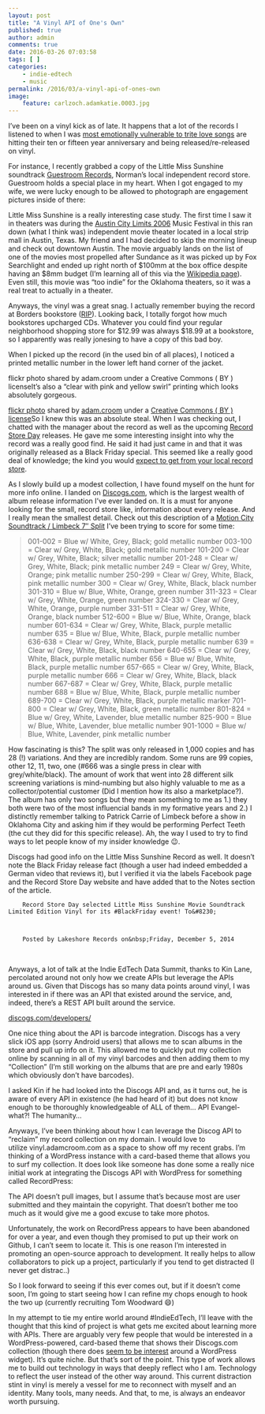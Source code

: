 ```yaml
---
layout: post
title: "A Vinyl API of One's Own"
published: true
author: admin
comments: true
date: 2016-03-26 07:03:58
tags: [ ]
categories:
    - indie-edtech
    - music
permalink: /2016/03/a-vinyl-api-of-ones-own
image:
    feature: carlzoch.adamkatie.0003.jpg
---
```

I&#8217;ve been on a vinyl kick as of late. It happens that a lot of the records I listened to&nbsp;when I was&nbsp;[most emotionally vulnerable to trite love songs][1] are hitting their ten or fifteen year anniversary and being released/re-released on vinyl.

For instance, I recently grabbed a copy of the Little Miss Sunshine soundtrack&nbsp;[Guestroom Records][2], Norman&#8217;s local independent record store. Guestroom holds a special place in my heart.&nbsp;When I got engaged to my wife, we were lucky enough to be allowed to photograph are engagement pictures inside of there:









Little Miss Sunshine is a really interesting case study. The first time I saw it in theaters was during the&nbsp;[Austin City Limits 2006][3]&nbsp;Music Festival in this ran down (what I think was)&nbsp;independent movie theater located in a local strip mall in Austin, Texas. My friend and I had decided to skip the morning lineup and check out downtown Austin. The movie&nbsp;arguably lands on the list of one of the movies most propelled after Sundance as it was picked up by Fox Searchlight and ended up right north of $100mm at the box office despite having an $8mm budget (I&#8217;m learning all of this via the [Wikipedia page][4]). Even still, this movie was &#8220;too indie&#8221; for the Oklahoma theaters, so it was a real treat to actually in a theater.

Anyways, the vinyl was a great snag. I actually remember buying the record at Borders bookstore ([RIP][5]). Looking back, I totally forgot how much bookstores upcharged CDs. Whatever you could find your regular neighborhood shopping store for $12.99 was always $18.99 at a bookstore, so I apparently was really jonesing to have a copy of this bad boy.

When I picked up the record (in the used bin of all places), I noticed a printed metallic number in the lower left hand corner of the jacket.

flickr photo shared by adam.croom under a Creative Commons ( BY ) licenseIt&#8217;s also a &#8220;clear with pink and yellow swirl&#8221; printing which looks absolutely gorgeous.

[flickr photo][6] shared by [adam.croom][7] under a [Creative Commons ( BY ) license][8]So I knew this was an absolute steal. When I was checking out, I chatted with the manager&nbsp;about the record as well as the upcoming [Record Store Day][9]&nbsp;releases. He&nbsp;gave me some interesting insight into why&nbsp;the record was a really good find. He said it had&nbsp;just came in and that it was originally released as a Black Friday special. This seemed like a really good deal of knowledge; the kind you would [expect to get from your local record store][10].

As I slowly build up a modest collection, I have found myself on the&nbsp;hunt for more info online. I landed on [Discogs.com][11], which is the largest wealth of album release information I&#8217;ve ever landed on. It is a must for anyone looking for the small, record store like, information about every release. And I really mean the smallest detail. Check out this description of a [Motion City Soundtrack / Limbeck 7&#8243; Split][12] I&#8217;ve been trying to score for some time:

> 
>   001-002 = Blue w/ White, Grey, Black; gold metallic number 003-100 = Clear w/ Grey, White, Black; gold metallic number 101-200 = Clear w/ Grey, White, Black; silver metallic number 201-248 = Clear w/ Grey, White, Black; pink metallic number 249 = Clear w/ Grey, White, Orange; pink metallic number 250-299 = Clear w/ Grey, White, Black, pink metallic number 300 = Clear w/ Grey, White, Black, black number 301-310 = Blue w/ Blue, White, Orange, green number 311-323 = Clear w/ Grey, White, Orange, green number 324-330 = Clear w/ Grey, White, Orange, purple number 331-511 = Clear w/ Grey, White, Orange, black number 512-600 = Blue w/ Blue, White, Orange, black number 601-634 = Clear w/ Grey, White, Black, purple metallic number 635 = Blue w/ Blue, White, Black, purple metallic number 636-638 = Clear w/ Grey, White, Black, purple metallic number 639 = Clear w/ Grey, White, Black, black number 640-655 = Clear w/ Grey, White, Black, purple metallic number 656 = Blue w/ Blue, White, Black, purple metallic number 657-665 = Clear w/ Grey, White, Black, purple metallic number 666 = Clear w/ Grey, White, Black, black number 667-687 = Clear w/ Grey, White, Black, purple metallic number 688 = Blue w/ Blue, White, Black, purple metallic number 689-700 = Clear w/ Grey, White, Black, purple metallic marker 701-800 = Clear w/ Grey, White, Black, green metallic number 801-824 = Blue w/ Grey, White, Lavender, blue metallic number 825-900 = Blue w/ Blue, White, Lavender, blue metallic number 901-1000 = Blue w/ Blue, White, Lavender, pink metallic number
> 


  How&nbsp;fascinating is this? The split was only released in 1,000 copies and has 28 (!) variations. And they are incredibly random. Some runs&nbsp;are 99 copies, other 12, 11, two, one (#666 was a single press in clear with grey/white/black). The amount of work that went into 28 different silk screening variations is mind-numbing but also&nbsp;highly&nbsp;valuable to me as a collector/potential customer (Did I mention how its also a marketplace?). The album has only two songs but they mean something to me as 1.) they both were two of the most influencial bands in my formative years and 2.) I distinctly remember talking to Patrick Carrie of Limbeck before a show in Oklahoma City and asking him if they would be performing Perfect Teeth (the cut they did for this specific release). Ah, the way I used to try to find ways to let people know of my insider knowledge :wink:.



  Discogs had good info on the Little Miss Sunshine Record as well. It doesn&#8217;t note the Black Friday release fact (though a user had indeed embedded a German video that reviews it), but I verified it via the labels Facebook page and the Record Store Day website and have added that to the Notes section of the article.








  
    
      
        Record Store Day selected Little Miss Sunshine Movie Soundtrack Limited Edition Vinyl for its #BlackFriday event! To&#8230;
      
      
      
        Posted by Lakeshore Records on&nbsp;Friday, December 5, 2014
      
    
  


&nbsp;


  Anyways, a lot of talk at the Indie EdTech Data Summit,&nbsp;thanks to Kin Lane, percolated around not only how we create APIs but leverage the APIs around us. Given that Discogs has so many data points around vinyl, I was interested in if there was an API that existed around the service, and, indeed, there&#8217;s a REST API built around the service.


[discogs.com/developers/][13]


  One nice thing about the API is barcode integration. Discogs has a very slick iOS app&nbsp;(sorry Android users) that allows me to scan albums in the store and pull up info on it. This allowed me to quickly put my collection online by scanning in all of my vinyl barcodes and then adding them to my &#8220;Collection&#8221; (I&#8217;m still working on the albums that are pre and early 1980s which obviously don&#8217;t have barcodes).



  I asked Kin if he had looked into the Discogs API and, as it turns out, he is aware of every API in existence (he had heard of it) but does not know enough to be thoroughly knowledgeable of ALL of them&#8230; API Evangel-what?! The humanity&#8230;



  Anyways,&nbsp;I&#8217;ve been thinking about how I can leverage the Discog API to &#8220;reclaim&#8221; my record collection on my domain. I would love to utilize&nbsp;vinyl.adamcroom.com as a space to show off my recent grabs. I&#8217;m thinking of a WordPress instance with a card-based theme that allows you to surf my collection. It does look like someone has done some a really nice initial work at integrating the Discogs API with WordPress for something called RecordPress:





  The API doesn&#8217;t pull images, but I assume that&#8217;s because most are user submitted and they maintain the copyright. That doesn&#8217;t bother me too much as it would give me a good excuse to take more photos.



  Unfortunately, the work on RecordPress appears to have been abandoned for over a year, and even though they promised to put up their work on Github, I can&#8217;t seem to locate it. This is one reason I&#8217;m interested in promoting an open-source approach to development. It really helps to allow collaborators to pick up a project, particularly if you tend to get distracted (I never get distrac..)



  So I look forward to seeing if this ever comes out, but if it doesn&#8217;t come soon, I&#8217;m going to start seeing how I can refine my chops enough to hook the two up (currently recruiting Tom Woodward :smile:)


In my attempt to tie my entire world around #IndieEdTech, I&#8217;ll leave with the thought that this kind of project is what gets me excited about learning more with APIs. There are arguably very few people that would be interested in a WordPress-powered, card-based theme that shows their Discogs.com collection (though there does [seem to be interest][14] around a WordPress widget). It&#8217;s quite niche. But that&#8217;s sort of the point. This type of work allows me to build out technology in ways that deeply reflect who I am. Technology to reflect the user instead of the other way around. This current distraction stint in vinyl is merely a vessel for me to reconnect with myself and an identity. Many tools, many&nbsp;needs. And that, to me, is always an endeavor worth pursuing.

 [1]: http://www.smbc-comics.com/?db=comics&id=2253#comic
 [2]: http://www.guestroomrecords.com
 [3]: https://en.wikipedia.org/wiki/Austin_City_Limits_Music_Festival#2006
 [4]: https://en.wikipedia.org/wiki/Little_Miss_Sunshine
 [5]: http://www.wsj.com/articles/SB10001424052702303661904576454353768550280
 [6]: https://flickr.com/photos/acroom/26030738016 "Little Miss Sunshine Vinyl"
 [7]: https://flickr.com/people/acroom
 [8]: https://creativecommons.org/licenses/by/2.0/
 [9]: http://recordstoreday.com
 [10]: http://bavatuesdays.com/reclaim-records/
 [11]: https://www.discogs.com/
 [12]: https://www.discogs.com/Motion-City-Soundtrack-Limbeck-LimbeckMotion-City-Soundtrack-Split/release/3574412
 [13]: https://www.discogs.com/developers/
 [14]: https://www.discogs.com/forum/thread/401847